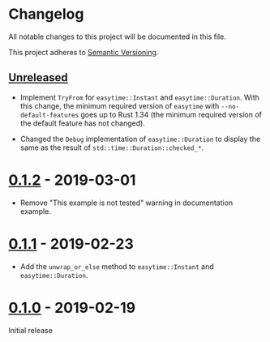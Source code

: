 # Changelog

All notable changes to this project will be documented in this file.

This project adheres to [Semantic Versioning](https://semver.org).

## [Unreleased]

* Implement `TryFrom` for `easytime::Instant` and `easytime::Duration`. With this change, the minimum required version of `easytime` with `--no-default-features` goes up to Rust 1.34 (the minimum required version of the default feature has not changed).

* Changed the `Debug` implementation of `easytime::Duration` to display the same as the result of `std::time::Duration::checked_*`.

# [0.1.2] - 2019-03-01

* Remove "This example is not tested" warning in documentation example.

# [0.1.1] - 2019-02-23

* Add the `unwrap_or_else` method to `easytime::Instant` and `easytime::Duration`.

# [0.1.0] - 2019-02-19

Initial release

[Unreleased]: https://github.com/taiki-e/easytime/compare/v0.1.2...HEAD
[0.1.2]: https://github.com/taiki-e/easytime/compare/v0.1.1...v0.1.2
[0.1.1]: https://github.com/taiki-e/easytime/compare/v0.1.0...v0.1.1
[0.1.0]: https://github.com/taiki-e/easytime/releases/tag/v0.1.0
